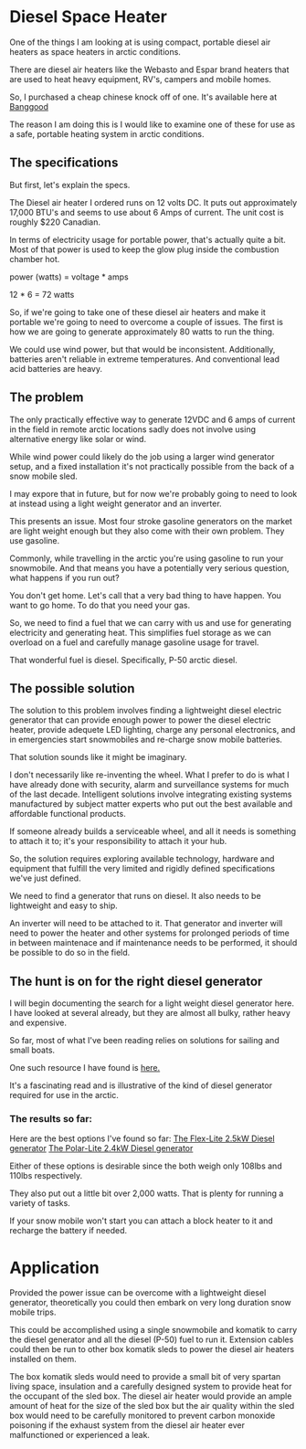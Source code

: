 <!-- TITLE: Diesel Space Heater -->
<!-- SUBTITLE: A quick summary of Diesel Space Heater -->

# Diesel Space Heater
One of the things I am looking at is using compact, portable diesel air heaters as space heaters in arctic conditions.

There are diesel air heaters like the Webasto and Espar brand heaters that are used to heat heavy equipment, RV's, campers and mobile homes.

So, I purchased a cheap chinese knock off of one. It's available here at [Banggood](https://www.banggood.com/24V12V-5kw-Diesel-Air-Parking-Heater-Diesel-Heating-Air-Parking-Heater-with-Digital-Switch-p-1252913.html)

The reason I am doing this is I would like to examine one of these for use as a safe, portable heating system in arctic conditions.

## The specifications
But first, let's explain the specs.

The Diesel air heater I ordered runs on 12 volts DC. It puts out approximately 17,000 BTU's and seems to use about 6 Amps of current. The unit cost is roughly $220 Canadian.

In terms of electricity usage for portable power, that's actually quite a bit. Most of that power is used to keep the glow plug inside the combustion chamber hot.

power (watts) = voltage * amps

12 * 6 = 72 watts

So, if we're going to take one of these diesel air heaters and make it portable we're going to need to overcome a couple of issues. The first is how we are going to generate approximately 80 watts to run the thing.

We could use wind power, but that would be inconsistent. Additionally, batteries aren't reliable in extreme temperatures. And conventional lead acid batteries are heavy.

## The problem
The only practically effective way to generate 12VDC and 6 amps of current in the field in remote arctic locations sadly does not involve using alternative energy like solar or wind.

While wind power could likely do the job using a larger wind generator setup, and a fixed installation it's not practically possible from the back of a snow mobile sled.

I may expore that in future, but for now we're probably going to need to look at instead using a light weight generator and an inverter.

This presents an issue. Most four stroke gasoline generators on the market are light weight enough but they also come with their own problem. They use gasoline.

Commonly, while travelling in the arctic you're using gasoline to run your snowmobile. And that means you have a potentially very serious question, what happens if you run out?

You don't get home. Let's call that a very bad thing to have happen. You want to go home. To do that you need your gas.

So, we need to find a fuel that we can carry with us and use for generating electricity and generating heat. This simplifies fuel storage as we can overload on a fuel and carefully manage gasoline usage for
travel.

That wonderful fuel is diesel. Specifically, P-50 arctic diesel.

## The possible solution
The solution to this problem involves finding a lightweight diesel electric generator that can provide enough power to power the diesel electric heater, provide adequete LED lighting,
charge any personal electronics, and in emergencies start snowmobiles and re-charge snow mobile batteries.

That solution sounds like it might be imaginary.

I don't necessarily like re-inventing the wheel. What I prefer to do is what I have already done with security, alarm and surveillance systems for much of the last decade.
Intelligent solutions involve integrating existing systems manufactured by subject matter experts who put out the best available and affordable functional products.

If someone already builds a serviceable wheel, and all it needs is something to attach it to; it's your responsibility to attach it your hub.

So, the solution requires exploring available technology, hardware and equipment that fulfill the very limited and rigidly defined specifications we've just defined.

We need to find a generator that runs on diesel. It also needs to be lightweight and easy to ship.

An inverter will need to be attached to it. That generator and inverter will need to power the heater and other systems for prolonged periods of time in between
maintenace and if maintenance needs to be performed, it should be possible to do so in the field.

## The hunt is on for the right diesel generator
I will begin documenting the search for a light weight diesel generator here. I have looked at several already, but they are almost all bulky, rather heavy and expensive.

So far, most of what I've been reading relies on solutions for sailing and small boats.

One such resource I have found is [here.](http://www.cruisersforum.com/forums/f14/small-1kw-diesel-generator-101684.html)

It's a fascinating read and is illustrative of the kind of diesel generator required for use in the arctic.

### The results so far:
Here are the best options I've found so far:
[The Flex-Lite 2.5kW Diesel generator](http://www.aet.ca/index.php?section=50)
[The Polar-Lite 2.4kW Diesel generator](http://www.aet.ca/index.php?section=51)

Either of these options is desirable since the both weigh only 108lbs and 110lbs respectively.

They also put out a little bit over 2,000 watts. That is plenty for running a variety of tasks.

If your snow mobile won't start you can attach a block heater to it and recharge the battery if needed.

# Application
Provided the power issue can be overcome with a lightweight diesel generator, theoretically you could then embark on very long duration snow mobile trips.

This could be accomplished using a single snowmobile and komatik to carry the diesel generator and all the diesel (P-50) fuel to run it. Extension cables could then be run to other box komatik sleds to power the diesel air heaters installed on them.

The box komatik sleds would need to provide a small bit of very spartan living space, insulation and a carefully designed system to provide heat for the occupant of the sled box. The diesel air heater would provide an ample amount of heat for the size of the sled box but the air quality within the sled box would need to be carefully monitored to prevent carbon monoxide poisoning if the exhaust system from the diesel air heater ever malfunctioned or experienced a leak.